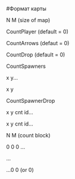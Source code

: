 #Формат карты

N M (size of map)

CountPlayer (default = 0)

CountArrows (defaut = 0)

CountDrop (default = 0)

CountSpawners

  x y...

  x y

CountSpawnerDrop
 
  x y cnt id...
  
  x y cnt id...

N M (count block)

0 0 0 ...

...

...0 0 (or 0)
